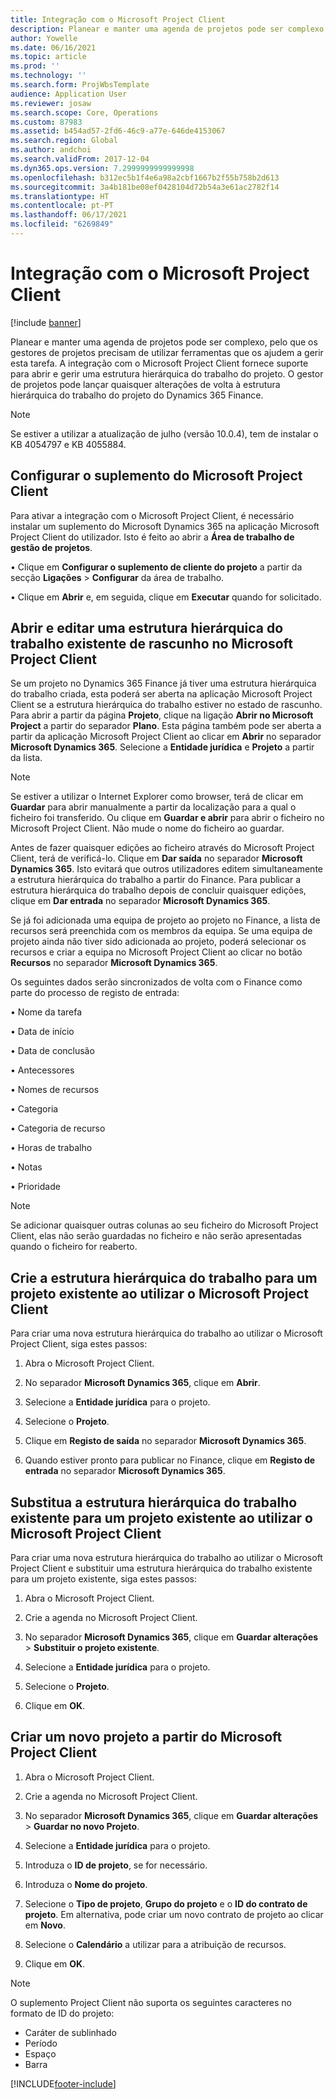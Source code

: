 ```yaml
---
title: Integração com o Microsoft Project Client
description: Planear e manter uma agenda de projetos pode ser complexo, pelo que os gestores de projetos precisam de utilizar ferramentas que os ajudem a gerir esta tarefa. A integração com o Microsoft Project Client fornece suporte para abrir e gerir uma estrutura hierárquica do trabalho do projeto.
author: Yowelle
ms.date: 06/16/2021
ms.topic: article
ms.prod: ''
ms.technology: ''
ms.search.form: ProjWbsTemplate
audience: Application User
ms.reviewer: josaw
ms.search.scope: Core, Operations
ms.custom: 87983
ms.assetid: b454ad57-2fd6-46c9-a77e-646de4153067
ms.search.region: Global
ms.author: andchoi
ms.search.validFrom: 2017-12-04
ms.dyn365.ops.version: 7.2999999999999998
ms.openlocfilehash: b312ec5b1f4e6a98a2cbf1667b2f55b758b2d613
ms.sourcegitcommit: 3a4b181be08ef0428104d72b54a3e61ac2782f14
ms.translationtype: HT
ms.contentlocale: pt-PT
ms.lasthandoff: 06/17/2021
ms.locfileid: "6269849"
---
```

# <a name="microsoft-project-client-integration"></a>Integração com o Microsoft Project Client

[!include [banner](../includes/banner.md)]

Planear e manter uma agenda de projetos pode ser complexo, pelo que os gestores de projetos precisam de utilizar ferramentas que os ajudem a gerir esta tarefa. A integração com o Microsoft Project Client fornece suporte para abrir e gerir uma estrutura hierárquica do trabalho do projeto. O gestor de projetos pode lançar quaisquer alterações de volta à estrutura hierárquica do trabalho do projeto do Dynamics 365 Finance.

> [!NOTE]
> Se estiver a utilizar a atualização de julho (versão 10.0.4), tem de instalar o KB 4054797 e KB 4055884.

## <a name="configure-the-microsoft-project-client-add-in"></a>Configurar o suplemento do Microsoft Project Client
Para ativar a integração com o Microsoft Project Client, é necessário instalar um suplemento do Microsoft Dynamics 365 na aplicação Microsoft Project Client do utilizador. Isto é feito ao abrir a **Área de trabalho de gestão de projetos**.

•   Clique em **Configurar o suplemento de cliente do projeto** a partir da secção **Ligações** > **Configurar** da área de trabalho.

•   Clique em **Abrir** e, em seguida, clique em **Executar** quando for solicitado.

## <a name="open-and-edit-an-existing-draft-work-breakdown-structure-in-microsoft-project-client"></a>Abrir e editar uma estrutura hierárquica do trabalho existente de rascunho no Microsoft Project Client
Se um projeto no Dynamics 365 Finance já tiver uma estrutura hierárquica do trabalho criada, esta poderá ser aberta na aplicação Microsoft Project Client se a estrutura hierárquica do trabalho estiver no estado de rascunho. Para abrir a partir da página **Projeto**, clique na ligação **Abrir no Microsoft Project** a partir do separador **Plano**. Esta página também pode ser aberta a partir da aplicação Microsoft Project Client ao clicar em **Abrir** no separador **Microsoft Dynamics 365**. Selecione a **Entidade jurídica** e **Projeto** a partir da lista.

> [!NOTE]
> Se estiver a utilizar o Internet Explorer como browser, terá de clicar em **Guardar** para abrir manualmente a partir da localização para a qual o ficheiro foi transferido. Ou clique em **Guardar e abrir** para abrir o ficheiro no Microsoft Project Client. Não mude o nome do ficheiro ao guardar.

Antes de fazer quaisquer edições ao ficheiro através do Microsoft Project Client, terá de verificá-lo. Clique em **Dar saída** no separador **Microsoft Dynamics 365**. Isto evitará que outros utilizadores editem simultaneamente a estrutura hierárquica do trabalho a partir do Finance. Para publicar a estrutura hierárquica do trabalho depois de concluir quaisquer edições, clique em **Dar entrada** no separador **Microsoft Dynamics 365**.

Se já foi adicionada uma equipa de projeto ao projeto no Finance, a lista de recursos será preenchida com os membros da equipa. Se uma equipa de projeto ainda não tiver sido adicionada ao projeto, poderá selecionar os recursos e criar a equipa no Microsoft Project Client ao clicar no botão **Recursos** no separador **Microsoft Dynamics 365**. 

Os seguintes dados serão sincronizados de volta com o Finance como parte do processo de registo de entrada:

•   Nome da tarefa

•   Data de início

•   Data de conclusão

•   Antecessores

•   Nomes de recursos

•   Categoria

•   Categoria de recurso

•   Horas de trabalho

•   Notas

•   Prioridade

> [!NOTE]
> Se adicionar quaisquer outras colunas ao seu ficheiro do Microsoft Project Client, elas não serão guardadas no ficheiro e não serão apresentadas quando o ficheiro for reaberto.

## <a name="create-the-work-breakdown-structure-for-an-existing-project-using-microsoft-project-client"></a>Crie a estrutura hierárquica do trabalho para um projeto existente ao utilizar o Microsoft Project Client
Para criar uma nova estrutura hierárquica do trabalho ao utilizar o Microsoft Project Client, siga estes passos:


1.  Abra o Microsoft Project Client.

2.  No separador **Microsoft Dynamics 365**, clique em **Abrir**.

3.  Selecione a **Entidade jurídica** para o projeto.

4.  Selecione o **Projeto**.

5.  Clique em **Registo de saída** no separador **Microsoft Dynamics 365**.

6.  Quando estiver pronto para publicar no Finance, clique em **Registo de entrada** no separador **Microsoft Dynamics 365**.

## <a name="replace-the-existing-work-breakdown-structure-for-an-existing-project-using-microsoft-project-client"></a>Substitua a estrutura hierárquica do trabalho existente para um projeto existente ao utilizar o Microsoft Project Client
Para criar uma nova estrutura hierárquica do trabalho ao utilizar o Microsoft Project Client e substituir uma estrutura hierárquica do trabalho existente para um projeto existente, siga estes passos:

1.  Abra o Microsoft Project Client.

2.  Crie a agenda no Microsoft Project Client.

3.  No separador **Microsoft Dynamics 365**, clique em **Guardar alterações** > **Substituir o projeto existente**.

4.  Selecione a **Entidade jurídica** para o projeto.

5.  Selecione o **Projeto**.

6.  Clique em **OK**.

## <a name="create-a-new-project-from-within-microsoft-project-client"></a>Criar um novo projeto a partir do Microsoft Project Client


1.  Abra o Microsoft Project Client.

2.  Crie a agenda no Microsoft Project Client.

3.  No separador **Microsoft Dynamics 365**, clique em **Guardar alterações** > **Guardar no novo Projeto**.

4.  Selecione a **Entidade jurídica** para o projeto.

5.  Introduza o **ID de projeto**, se for necessário.

6.  Introduza o **Nome do projeto**.

7.  Selecione o **Tipo de projeto**, **Grupo do projeto** e o **ID do contrato de projeto**. Em alternativa, pode criar um novo contrato de projeto ao clicar em **Novo**.

8.  Selecione o **Calendário** a utilizar para a atribuição de recursos.

11. Clique em **OK**.

> [!NOTE]
> O suplemento Project Client não suporta os seguintes caracteres no formato de ID do projeto:
> 
>   - Caráter de sublinhado
>   - Período
>   - Espaço
>   - Barra

[!INCLUDE[footer-include](../includes/footer-banner.md)]
